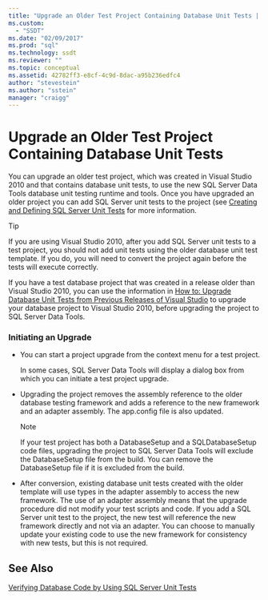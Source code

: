```yaml
---
title: "Upgrade an Older Test Project Containing Database Unit Tests | Microsoft Docs"
ms.custom: 
  - "SSDT"
ms.date: "02/09/2017"
ms.prod: "sql"
ms.technology: ssdt
ms.reviewer: ""
ms.topic: conceptual
ms.assetid: 42782ff3-e8cf-4c9d-8dac-a95b236edfc4
author: "stevestein"
ms.author: "sstein"
manager: "craigg"
---
```

# Upgrade an Older Test Project Containing Database Unit Tests
You can upgrade an older test project, which was created in Visual Studio 2010 and that contains database unit tests, to use the new SQL Server Data Tools database unit testing runtime and tools. Once you have upgraded an older project you can add SQL Server unit tests to the project (see [Creating and Defining SQL Server Unit Tests](../ssdt/creating-and-defining-sql-server-unit-tests.md) for more information.  
  
> [!TIP]  
> If you are using Visual Studio 2010, after you add SQL Server unit tests to a test project, you should not add unit tests using the older database unit test template. If you do, you will need to convert the project again before the tests will execute correctly.  
  
If you have a test database project that was created in a release older than Visual Studio 2010, you can use the information in [How to: Upgrade Database Unit Tests from Previous Releases of Visual Studio](http://msdn.microsoft.com/library/dd193412(VS.100).aspx) to upgrade your database project to Visual Studio 2010, before upgrading the project to SQL Server Data Tools.  
  
### Initiating an Upgrade  
  
-   You can start a project upgrade from the context menu for a test project.  
  
    In some cases, SQL Server Data Tools will display a dialog box from which you can initiate a test project upgrade.  
  
-   Upgrading the project removes the assembly reference to the older database testing framework and adds a reference to the new framework and an adapter assembly. The app.config file is also updated.  
  
    > [!NOTE]  
    > If your test project has both a DatabaseSetup and a SQLDatabaseSetup code files, upgrading the project to SQL Server Data Tools will exclude the DatabaseSetup file from the build. You can remove the DatabaseSetup file if it is excluded from the build.  
  
-   After conversion, existing database unit tests created with the older template will use types in the adapter assembly to access the new framework. The use of an adapter assembly means that the upgrade procedure did not modify your test scripts and code. If you add a SQL Server unit test to the project, the new test will reference the new framework directly and not via an adapter. You can choose to manually update your existing code to use the new framework for consistency with new tests, but this is not required.  
  
## See Also  
[Verifying Database Code by Using SQL Server Unit Tests](../ssdt/verifying-database-code-by-using-sql-server-unit-tests.md)  
  

